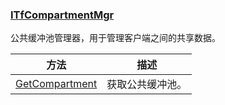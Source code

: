 ### [ITfCompartmentMgr](https://learn.microsoft.com/zh-cn/windows/win32/api/msctf/nn-msctf-itfcompartmentmgr)

公共缓冲池管理器，用于管理客户端之间的共享数据。

方法						|描述
-|-
[GetCompartment][1]		|获取公共缓冲池。

[1]: https://learn.microsoft.com/zh-cn/windows/win32/api/msctf/nf-msctf-itfcompartmentmgr-getcompartment